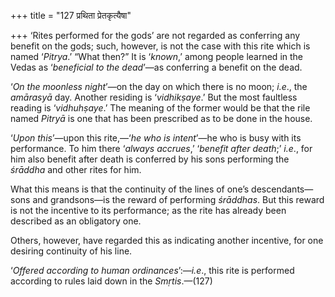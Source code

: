 +++
title = "127 प्रथिता प्रेतकृत्यैषा"

+++
‘Rites performed for the gods’ are not regarded as conferring any
benefit on the gods; such, however, is not the case with this rite which
is named ‘*Pitrya*.’ “What then?” It is ‘*known*,’ among people learned
in the Vedas as ‘*beneficial to the dead*’—as conferring a benefit on
the dead.

‘*On the moonless night*’—on the day on which there is no moon; *i.e*.,
the *amārasyā* day. Another residing is ‘*vidhikṣaye*.’ But the most
faultless reading is ‘*vidhuhṣaye*.’ The meaning of the former would be
that the rile named *Pitryā* is one that has been prescribed as to be
done in the house.

‘*Upon this*’—upon this rite,—‘*he who is intent*’—he who is busy with
its performance. To him there ‘*always accrues*,’ ‘*benefit after
death*;’ *i.e*., for him also benefit after death is conferred by his
sons performing the *śrāddha* and other rites for him.

What this means is that the continuity of the lines of one’s
descendants—sons and grandsons—is the reward of performing *śrāddhas*.
But this reward is not the incentive to its performance; as the rite has
already been described as an obligatory one.

Others, however, have regarded this as indicating another incentive, for
one desiring continuity of his line.

‘*Offered according to human ordinances*’:—*i.e*., this rite is
performed according to rules laid down in the *Smṛtis*.—(127)


